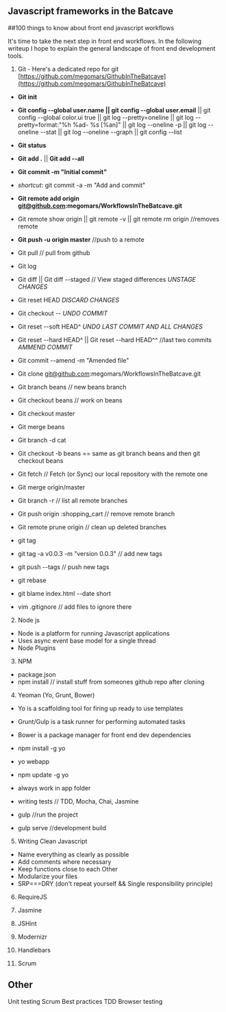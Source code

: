 Javascript frameworks in the Batcave
------------------------------------
##100 things to know about front end javascript workflows

It's time to take the next step in front end workflows. In the following writeup I hope to explain the general landscape of front end development tools.

1. Git - Here's a dedicated repo for git  [https://github.com/megomars/GithubInTheBatcave](https://github.com/megomars/GithubInTheBatcave)
  * __Git init__
  * __Git config --global user.name || git config --global user.email__ || git config --global color.ui true || git log --pretty=oneline || git log --pretty=format:"%h %ad- %s [%an]" || git log --oneline -p || git log --oneline --stat || git log --oneline --graph || git config --list
  * __Git status__
  * __Git add .__ || __Git add --all__
  * __Git commit -m "Initial commit"__
  * _shortcut_: git commit -a -m "Add and commit"

  * __Git remote add origin git@github.com:megomars/WorkflowsInTheBatcave.git__
  * Git remote show origin || git remote -v || git remote rm origin //removes remote
  * __Git push -u origin master__ //push to a remote
  * Git pull // pull from github

  * Git log
  * Git diff || Git diff --staged // View staged differences
   _UNSTAGE CHANGES_
  * Git reset HEAD <file>
  _DISCARD CHANGES_
  * Git checkout -- <file>
  _UNDO COMMIT_
  * Git reset --soft HEAD^
  _UNDO LAST COMMIT AND ALL CHANGES_
  * Git reset --hard HEAD^ || Git reset --hard HEAD^^ //last two commits
  _AMMEND COMMIT_
  * Git commit --amend -m "Amended file"


  * Git clone git@github.com:megomars/WorkflowsInTheBatcave.git
  * Git branch beans // new beans branch
  * Git checkout beans // work on beans
  * Git checkout master
  * Git merge beans
  * Git branch -d cat
  * Git checkout -b beans == same as git branch beans and then git checkout beans

  * Git fetch // Fetch (or Sync) our local repository with the remote one
  * Git merge origin/master

  * Git branch -r // list all remote branches
  * Git push origin :shopping_cart // remove remote branch
  * Git remote prune origin // clean up deleted branches

  * git tag
  * git tag -a v0.0.3 -m "version 0.0.3" // add new tags
  * git push --tags // push new tags

  * git rebase
  * git blame index.html --date short
  * vim .gitignore // add files to ignore there


2. Node js
  * Node is a platform for running Javascript applications
  * Uses async event base model for a single thread
  * Node Plugins

3. NPM
  * package.json
  * npm install // install stuff from someones github repo after cloning

4. Yeoman (Yo, Grunt, Bower)
  * Yo is a scaffolding tool for firing up ready to use templates
  * Grunt/Gulp is a task runner for performing automated tasks
  * Bower is a package manager for front end dev dependencies

  * npm install -g yo
  * yo webapp
  * npm update -g yo
  * always work in app folder
  * writing tests // TDD, Mocha, Chai, Jasmine

  * gulp //run the project
  * gulp serve //development build

5. Writing Clean Javascript
  * Name everything as clearly as possible
  * Add comments where necessary
  * Keep functions close to each Other
  * Modularize your files
  * SRP===DRY (don't repeat yourself && Single responsibility principle)

6. RequireJS

7. Jasmine

8. JSHint

9. Modernizr

10. Handlebars

11. Scrum

Other
--------------
 Unit testing
 Scrum
 Best practices
 TDD
 Browser testing
